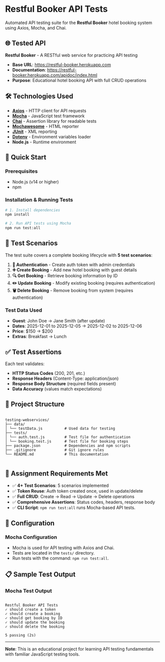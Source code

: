 # Restful Booker API Tests

Automated API testing suite for the **Restful Booker** hotel booking system using Axios, Mocha, and Chai.

## 🌐 Tested API

**Restful Booker** - A RESTful web service for practicing API testing

- **Base URL**: https://restful-booker.herokuapp.com
- **Documentation**: https://restful-booker.herokuapp.com/apidoc/index.html
- **Purpose**: Educational hotel booking API with full CRUD operations

## 🛠 Technologies Used

- **[Axios](https://axios-http.com/)** - HTTP client for API requests
- **[Mocha](https://mochajs.org/)** - JavaScript test framework
- **[Chai](https://www.chaijs.com/)** - Assertion library for readable tests
- **[Mochawesome](https://github.com/adamgruber/mochawesome-report-generator)** - HTML reporter
- **[JUnit](https://junit.org/)** - XML reporting
- **[Dotenv](https://www.dotenv.org/)** - Environment variables loader
- **Node.js** - Runtime environment

## 🚀 Quick Start

### Prerequisites

- Node.js (v14 or higher)
- npm

### Installation & Running Tests

```bash
# 1. Install dependencies
npm install

# 2. Run API tests using Mocha
npm run test:all

```

## 🧪 Test Scenarios

The test suite covers a complete booking lifecycle with **5 test scenarios**:

1. **🔐 Authentication** - Create auth token with admin credentials
2. **➕ Create Booking** - Add new hotel booking with guest details
3. **🔍 Get Booking** - Retrieve booking information by ID
4. **✏️ Update Booking** - Modify existing booking (requires authentication)
5. **🗑️ Delete Booking** - Remove booking from system (requires authentication)

### Test Data Used
- **Guest**: John Doe → Jane Smith (after update)
- **Dates**: 2025-12-01 to 2025-12-05 → 2025-12-02 to 2025-12-06
- **Price**: $150 → $200
- **Extras**: Breakfast → Lunch

## ✅ Test Assertions

Each test validates:
- **HTTP Status Codes** (200, 201, etc.)
- **Response Headers** (Content-Type: application/json)
- **Response Body Structure** (required fields present)
- **Data Accuracy** (values match expectations)

## 📁 Project Structure

```

testing-webservices/
├── data/
│ └── testData.js          # Used data for testing
├── tests/
│ └── auth.test.js         # Test file for authentication
│ └── booking.test.js      # Test file for booking steps
├── package.json           # Dependencies and npm scripts
├── .gitignore             # Git ignore rules
└── README.md              # This documentation


```

## 🎯 Assignment Requirements Met

- ✅ **4+ Test Scenarios**: 5 scenarios implemented
- ✅ **Token Reuse**: Auth token created once, used in update/delete
- ✅ **Full CRUD**: Create → Read → Update → Delete operations
- ✅ **Comprehensive Assertions**: Status codes, headers, response body
- ✅ **CLI Script**: `npm run test:all` runs Mocha-based API tests.

## 🔧 Configuration

### Mocha Configuration
- Mocha is used for API testing with Axios and Chai.
- Tests are located in the `tests/` directory.
- Run tests with the command: `npm run test:all`.

## 📋 Sample Test Output

### Mocha Test Output

```

Restful Booker API Tests
✓ should create a token
✓ should create a booking  
✓ should get booking by ID
✓ should update the booking
✓ should delete the booking

5 passing (2s)

```

---

**Note**: This is an educational project for learning API testing fundamentals with familiar JavaScript testing tools. 